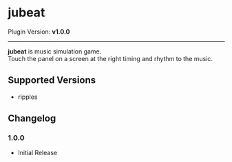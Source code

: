 # jubeat

Plugin Version: **v1.0.0**

---

**jubeat** is music simulation game.  
Touch the panel on a screen at the right timing and rhythm to the music.

## Supported Versions

- ripples

## Changelog

### 1.0.0

- Initial Release
